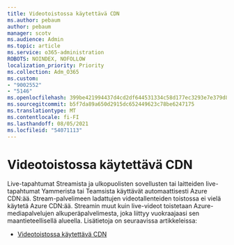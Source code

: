 ```yaml
---
title: Videotoistossa käytettävä CDN
ms.author: pebaum
author: pebaum
manager: scotv
ms.audience: Admin
ms.topic: article
ms.service: o365-administration
ROBOTS: NOINDEX, NOFOLLOW
localization_priority: Priority
ms.collection: Adm_O365
ms.custom:
- "9002552"
- "5146"
ms.openlocfilehash: 399be421994437d4cd2df644531334c58d177ec3293e7e379d84cd8326823a63
ms.sourcegitcommit: b5f7da89a650d2915dc652449623c78be6247175
ms.translationtype: MT
ms.contentlocale: fi-FI
ms.lasthandoff: 08/05/2021
ms.locfileid: "54071113"
---
```

# <a name="cdn-used-for-video-playback"></a>Videotoistossa käytettävä CDN

Live-tapahtumat Streamista ja ulkopuolisten sovellusten tai laitteiden live-tapahtumat Yammerista tai Teamsista käyttävät automaattisesti Azure CDN:ää. Stream-palvelimeen ladattujen videotallenteiden toistossa ei vielä käytetä Azure CDN:ää. Streamin muut kuin live-videot toistetaan Azure-mediapalvelujen alkuperäpalvelimesta, joka liittyy vuokraajaasi sen maantieteellisellä alueella. Lisätietoja on seuraavissa artikkeleissa:

- [Videotoistossa käytettävä CDN](https://docs.microsoft.com/stream/network-overview#cdn-used-for-video-playback)
